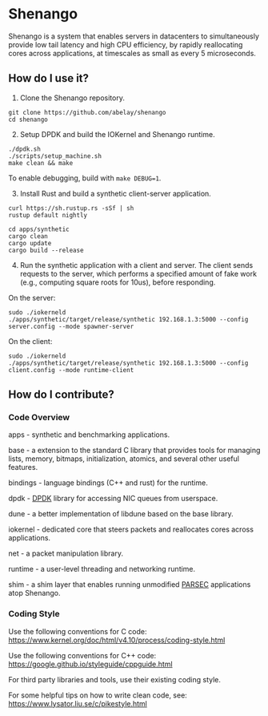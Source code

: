 # Shenango

Shenango is a system that enables servers in datacenters to
simultaneously provide low tail latency and high CPU efficiency, by
rapidly reallocating cores across applications, at timescales as small
as every 5 microseconds.

## How do I use it?

1) Clone the Shenango repository.

```
git clone https://github.com/abelay/shenango
cd shenango
```

2) Setup DPDK and build the IOKernel and Shenango runtime.

```
./dpdk.sh
./scripts/setup_machine.sh
make clean && make
```

To enable debugging, build with `make DEBUG=1`.

3) Install Rust and build a synthetic client-server application.

```
curl https://sh.rustup.rs -sSf | sh
rustup default nightly
```
```
cd apps/synthetic
cargo clean
cargo update
cargo build --release
```

4) Run the synthetic application with a client and server. The client
sends requests to the server, which performs a specified amount of
fake work (e.g., computing square roots for 10us), before responding.

On the server:
```
sudo ./iokerneld
./apps/synthetic/target/release/synthetic 192.168.1.3:5000 --config server.config --mode spawner-server
```

On the client:
```
sudo ./iokerneld
./apps/synthetic/target/release/synthetic 192.168.1.3:5000 --config client.config --mode runtime-client
```

## How do I contribute?

### Code Overview

apps - synthetic and benchmarking applications.

base - a extension to the standard C library that provides tools for managing
lists, memory, bitmaps, initialization, atomics, and several other useful
features.

bindings - language bindings (C++ and rust) for the runtime.

dpdk - [DPDK](https://www.dpdk.org/) library for accessing NIC queues
from userspace.

dune - a better implementation of libdune based on the base library.

iokernel - dedicated core that steers packets and reallocates cores
across applications.

net - a packet manipulation library.

runtime - a user-level threading and networking runtime.

shim - a shim layer that enables running unmodified
[PARSEC](http://parsec.cs.princeton.edu/) applications atop Shenango.


### Coding Style

Use the following conventions for C code:
https://www.kernel.org/doc/html/v4.10/process/coding-style.html

Use the following conventions for C++ code:
https://google.github.io/styleguide/cppguide.html

For third party libraries and tools, use their existing coding style.

For some helpful tips on how to write clean code, see:
https://www.lysator.liu.se/c/pikestyle.html
